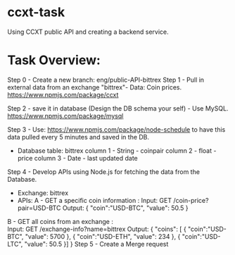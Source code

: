 # ccxt-task
Using CCXT public API and creating a backend service.

# Task Overview:
Step 0 - Create a new branch: eng/public-API-bittrex
Step 1 - Pull in external data from an exchange "bittrex"- Data: Coin prices.
https://www.npmjs.com/package/ccxt

Step 2 - save it in database (Design the DB schema your self) - Use MySQL.
https://www.npmjs.com/package/mysql

Step 3 - Use: https://www.npmjs.com/package/node-schedule to have this data pulled every 5 minutes and saved in the DB.
- Database table: bittrex
column 1 - String - coinpair
column 2 - float - price
column 3 - Date - last updated date


Step 4 - Develop APIs using Node.js for fetching the data from the Database.

- Exchange: bittrex
- APIs: 
A - GET a specific coin information :
Input: GET /coin-price?pair=USD-BTC
Output: {
"coin":"USD-BTC",
"value": 50.5
} 


B - GET all coins from an exchange :  
Input: GET /exchange-info?name=bittrex
Output: {
            "coins": [
            {
                "coin":"USD-BTC",
                    "value": 5700
            },
            {
                "coin":"USD-ETH",
                "value": 234
            }, 
            {
                "coin":"USD-LTC",
                "value": 50.5
            }]
        } 
Step 5 - Create a Merge request

